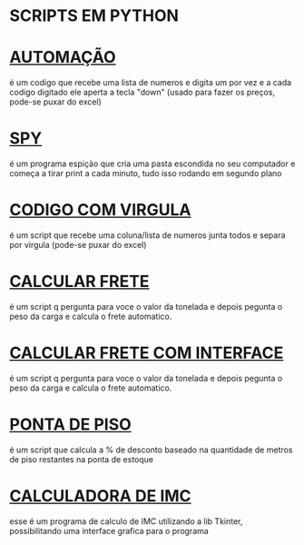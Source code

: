 # SCRIPTS EM PYTHON

# [AUTOMAÇÃO](https://github.com/Gui162/scripts/blob/6a870eca40087fd62c2219ff6565aa74f74a6ba3/Automacao%20Preco.py)
é um codigo que recebe uma lista de numeros e digita um por vez e a cada codigo digitado ele aperta a tecla "down" (usado para fazer os preços, pode-se puxar do excel)

# [SPY](https://github.com/Gui162/scripts/blob/6a870eca40087fd62c2219ff6565aa74f74a6ba3/spy.pyw)
 é um programa espição que cria uma pasta escondida no seu computador e começa a tirar print a cada minuto, tudo isso rodando em segundo plano


# [CODIGO COM VIRGULA](https://github.com/Gui162/scripts/blob/6a870eca40087fd62c2219ff6565aa74f74a6ba3/codigo%20com%20virgula%20infinito.py)
é um script que recebe uma coluna/lista de numeros junta todos e separa por virgula 
(pode-se puxar do excel)

# [CALCULAR FRETE](https://github.com/Gui162/scripts/blob/6a870eca40087fd62c2219ff6565aa74f74a6ba3/Calcular%20Frete%20por%20Tonelada.py)
é um script q pergunta para voce o valor da tonelada e depois pegunta o peso da carga e calcula o frete automatico.

# [CALCULAR FRETE COM INTERFACE](https://github.com/Gui162/scripts/blob/ac4cf2faafd0a2db7680cf93e9315cb0211b19fe/frete.py)
é um script q pergunta para voce o valor da tonelada e depois pegunta o peso da carga e calcula o frete automatico.

# [PONTA DE PISO](https://github.com/Gui162/scripts/blob/6a870eca40087fd62c2219ff6565aa74f74a6ba3/Ponta%20de%20Pisos.py)
é um script que calcula a % de desconto baseado na quantidade de metros de piso restantes na ponta de estoque

# [CALCULADORA DE IMC](https://github.com/Gui162/scripts/blob/6a870eca40087fd62c2219ff6565aa74f74a6ba3/Calculadora%20IMC.pyw)
esse é um programa de calculo de IMC utilizando a lib Tkinter, possibilitando uma interface grafica para o programa
